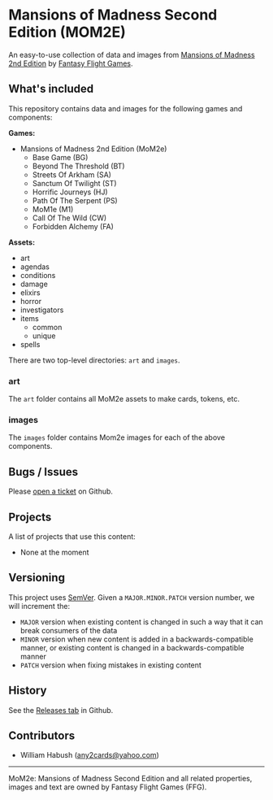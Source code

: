 # Mansions of Madness Second Edition (MOM2E)

An easy-to-use collection of data and images from [Mansions of Madness 2nd Edition](https://www.fantasyflightgames.com/en/products/mansions-of-madness-second-edition/) by [Fantasy Flight Games](http://fantasyflightgames.com/).

## What's included

This repository contains data and images for the following games and components:

**Games:**
- Mansions of Madness 2nd Edition (MoM2e)
	- Base Game (BG)
	- Beyond The Threshold (BT)
	- Streets Of Arkham (SA)
	- Sanctum Of Twilight (ST)
	- Horrific Journeys (HJ)
	- Path Of The Serpent (PS)
	- MoM1e (M1)
	- Call Of The Wild (CW)
	- Forbidden Alchemy (FA)

**Assets:**
- art
- agendas
- conditions
- damage
- elixirs
- horror
- investigators
- items
  - common
  - unique
- spells

There are two top-level directories: `art` and `images`.

### art

The `art` folder contains all MoM2e assets to make cards, tokens, etc.

### images

The `images` folder contains Mom2e images for each of the above components.

## Bugs / Issues

Please [open a ticket](https://github.com/any2cards/mom2e/issues/new) on Github.

## Projects

A list of projects that use this content:

- None at the moment

## Versioning

This project uses [SemVer](http://semver.org/). Given a `MAJOR.MINOR.PATCH` version number, we will increment the:
- `MAJOR` version when existing content is changed in such a way that it can break consumers of the data
- `MINOR` version when new content is added in a backwards-compatible manner, or existing content is changed in a backwards-compatible manner
- `PATCH` version when fixing mistakes in existing content

## History

See the [Releases tab](https://github.com/any2cards/mom2e/releases) in Github.

## Contributors

- William Habush (any2cards@yahoo.com)

---

MoM2e: Mansions of Madness Second Edition and all related properties, images and text are owned by Fantasy Flight Games (FFG).
